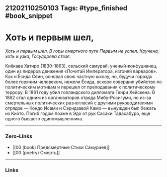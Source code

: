 21202110250103
Tags: #type_finished #book_snippet 
---
# Хоть и первым шел,

*Хоть и первым шел,
В горы смертного пути
Первым не успел.
Кручена, хоть и узка,
Государева стезя.*

Киёкава Хатиро (1830–1863), сельский самурай, ученый-конфуцианец, один из лидеров движения «Почитай Императора, изгоняй варваров». Как и Ёсида Сёин, основал свою частную школу, но, будучи гораздо более горячим человеком, нежели Ёсида, вскоре совершил убийство по политическим мотивам и перешел от преподавания к политическому террору. В 1861 году убил голландского дипломата Генри Хейскена. В 1862 стал одним из организаторов отряда Мибу-Росигуми, но из-за смертельных политических разногласий с другими руководителями отрядов — Кондо Исами и Сэридзавой Камо — вынужден был бежать из Киото. Погиб годом позже в Эдо от рук Сасаки Тадасабуро, еще одного бывшего единомышленника. 

---
### Zero-Links
 - [[00 (book) Предсмертные Стихи Самураев]]
 - [[00 (poetry) Смерть]]
---
### Links
